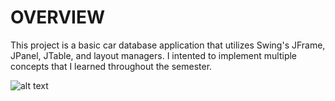 # OVERVIEW
This project is a basic car database application that utilizes Swing's JFrame, JPanel, JTable, and layout managers. I intented to implement multiple concepts that I learned throughout the semester.

![alt text](https://i.ibb.co/Vpdh8Rj/Screen-Shot-2020-06-19-at-9-07-45-AM.png)
